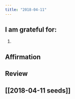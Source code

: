 ```yaml
---
title: "2018-04-11"
---
```

## I am grateful for:
1. 

## Affirmation

## Review



## [[2018-04-11 seeds]]
